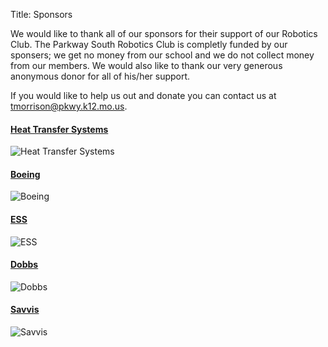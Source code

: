 Title: Sponsors

We would like to thank all of our sponsors for their support of our Robotics Club. The Parkway South Robotics Club is completly funded by our sponsers; we get no money from our school and we do not collect money from our members. We would also like to thank our very generous anonymous donor for all of his/her support.

If you would like to help us out and donate you can contact us at <tmorrison@pkwy.k12.mo.us>.

#### [Heat Transfer Systems](http://www.heattransfersys.com/)
![Heat Transfer Systems](http://pshrobotics.org/images/sponsors/hts.png)

#### [Boeing](http://www.boeing.com/)
![Boeing](http://upload.wikimedia.org/wikipedia/en/thumb/b/b5/Boeing-Logo.svg/200px-Boeing-Logo.svg.png)

#### [ESS](http://www.elecsupport.com/)
![ESS](http://pshrobotics.org/images/sponsors/ess.png)

#### [Dobbs](http://www.gotodobbs.com/)
![Dobbs](http://pshrobotics.org/images/sponsors/dobbs.png)

#### [Savvis](http://www.savvis.com/)
![Savvis](http://pshrobotics.org/images/sponsors/savvis.gif)
